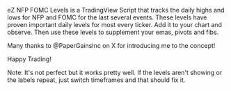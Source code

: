 eZ NFP FOMC Levels is a TradingView Script that tracks the daily highs and lows for NFP and FOMC for the last several events. These levels have proven important daily levels for most every ticker. Add it to your chart and observe. Then use these levels to supplement your emas, pivots and fibs.

Many thanks to @PaperGainsInc on X for introducing me to the concept!

Happy Trading!

Note: It's not perfect but it works pretty well. If the levels aren't showing or the labels repeat, just switch timeframes and that should fix it.

